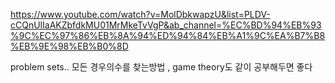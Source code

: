 https://www.youtube.com/watch?v=MolDbkwapzU&list=PLDV-cCQnUlIaAKZbfdkMU01MrMkeTvVgP&ab_channel=%EC%BD%94%EB%93%9C%EC%97%86%EB%8A%94%ED%94%84%EB%A1%9C%EA%B7%B8%EB%9E%98%EB%B0%8D

problem sets.. 모든 경우의수를 찾는방법 , game theory도 같이 공부해두면 좋다
